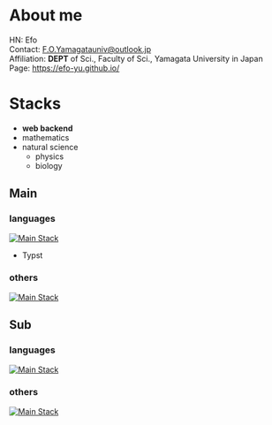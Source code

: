 # About me
HN: Efo<br/>
Contact: F.O.Yamagatauniv@outlook.jp<br/>
Affiliation: **DEPT** of Sci., Faculty of Sci., Yamagata University in Japan<br/>
Page: https://efo-yu.github.io/

# Stacks
- **web backend**
- mathematics
- natural science
  - physics
  - biology

## Main

### languages
[![Main Stack](https://skillicons.dev/icons?i=js,python,md,latex)](https://skillicons.dev)
- Typst

### others
[![Main Stack](https://skillicons.dev/icons?i=nodejs,bash,vscode,blender,unity,arduino,raspberrypi,notion,discord)](https://skillicons.dev)

## Sub

### languages
[![Main Stack](https://skillicons.dev/icons?i=java)](https://skillicons.dev)

### others
[![Main Stack](https://skillicons.dev/icons?i=arch,linux,azure,eclipse,github)](https://skillicons.dev)
